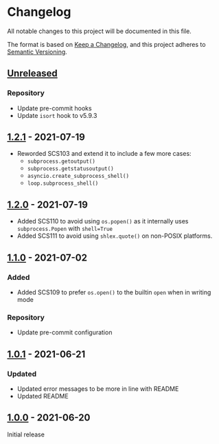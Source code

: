 # Changelog

All notable changes to this project will be documented in this file.

The format is based on [Keep a Changelog](https://keepachangelog.com/en/1.0.0/),
and this project adheres to [Semantic Versioning](https://semver.org/spec/v2.0.0.html).

## [Unreleased]

### Repository

-   Update pre-commit hooks
-   Update `isort` hook to v5.9.3

## [1.2.1] - 2021-07-19

-   Reworded SCS103 and extend it to include a few more cases:
    -   `subprocess.getoutput()`
    -   `subprocess.getstatusoutput()`
    -   `asyncio.create_subprocess_shell()`
    -   `loop.subprocess_shell()`

## [1.2.0] - 2021-07-19

-   Added SCS110 to avoid using `os.popen()` as it internally uses `subprocess.Popen` with `shell=True`
-   Added SCS111 to avoid using `shlex.quote()` on non-POSIX platforms.

## [1.1.0] - 2021-07-02

### Added

-   Added SCS109 to prefer `os.open()` to the builtin `open` when in writing mode

### Repository

-   Update pre-commit configuration

## [1.0.1] - 2021-06-21

### Updated

-   Updated error messages to be more in line with README
-   Updated README

## [1.0.0] - 2021-06-20

Initial release

[Unreleased]: https://github.com/Takishima/flake8-secure-coding-standard/compare/v1.2.1...HEAD

[1.2.1]: https://github.com/Takishima/flake8-secure-coding-standard/compare/v1.2.0...v1.2.1

[1.2.0]: https://github.com/Takishima/flake8-secure-coding-standard/compare/v1.1.0...v1.2.0

[1.1.0]: https://github.com/Takishima/flake8-secure-coding-standard/compare/v1.0.1...v1.1.0

[1.0.1]: https://github.com/Takishima/flake8-secure-coding-standard/compare/v1.0.0...v1.0.1

[1.0.0]: https://github.com/Takishima/flake8-secure-coding-standard/compare/c18cc7130a40405bd92e49b22675e8ddbe0bc8cd...v1.0.0
